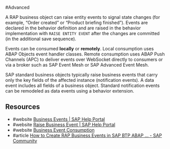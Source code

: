 #Advanced

A RAP business object can raise entity events to signal state changes (for example, “Order created” or “Product briefing finished”). Events are declared in the behavior definition and are raised in the behavior implementation with `RAISE ENTITY EVENT` after the changes are committed (in the additional save sequence).

Events can be consumed **locally** or **remotely**. Local consumption uses ABAP Objects event handler classes. Remote consumption uses ABAP Push Channels (APC) to deliver events over WebSocket directly to consumers or via a broker such as SAP Event Mesh or SAP Advanced Event Mesh.

SAP standard business objects typically raise business events that carry only the key fields of the affected instance (notification events). A data event includes all fields of a business object. Standard notification events can be remodeled as data events using a behavior extension.
## Resources
- #website [Business Events | SAP Help Portal](https://help.sap.com/docs/abap-cloud/abap-rap/business-events?locale=en-US)
- #website [Raise Business Event | SAP Help Portal](https://help.sap.com/docs/abap-cloud/abap-rap/concept-business-events?locale=en-US)
- #website  [Business Event Consumption](https://help.sap.com/docs/abap-cloud/abap-rap/business-event-consumption?locale=en-US)
- #article [How to Create RAP Business Events in SAP BTP ABAP ... - SAP Community](https://community.sap.com/t5/technology-blog-posts-by-sap/how-to-create-rap-business-events-in-sap-btp-abap-environment/ba-p/13546199)
